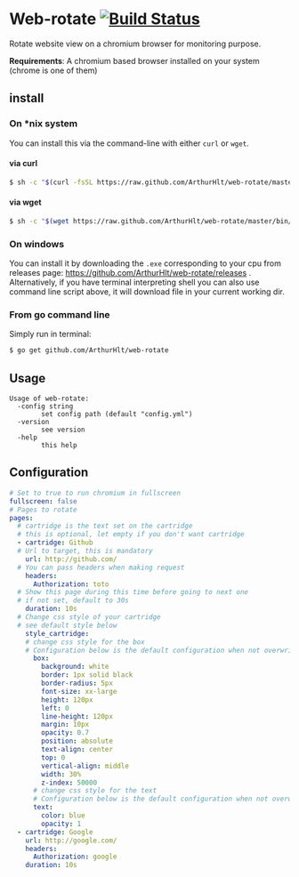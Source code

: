 # Web-rotate [![Build Status](https://travis-ci.com/ArthurHlt/web-rotate.svg?branch=master)](https://travis-ci.com/ArthurHlt/web-rotate)

Rotate website view on a chromium browser for monitoring purpose.

**Requirements**: A chromium based browser installed on your system (chrome is one of them)

## install

### On *nix system

You can install this via the command-line with either `curl` or `wget`.

#### via curl

```bash
$ sh -c "$(curl -fsSL https://raw.github.com/ArthurHlt/web-rotate/master/bin/install.sh)"
```

#### via wget

```bash
$ sh -c "$(wget https://raw.github.com/ArthurHlt/web-rotate/master/bin/install.sh -O -)"
```

### On windows

You can install it by downloading the `.exe` corresponding to your cpu from releases page: https://github.com/ArthurHlt/web-rotate/releases .
Alternatively, if you have terminal interpreting shell you can also use command line script above, it will download file in your current working dir.

### From go command line

Simply run in terminal:

```bash
$ go get github.com/ArthurHlt/web-rotate
```

## Usage

```
Usage of web-rotate:
  -config string
    	set config path (default "config.yml")
  -version
    	see version
  -help
        this help
```

## Configuration

```yaml
# Set to true to run chromium in fullscreen
fullscreen: false
# Pages to rotate
pages:
  # cartridge is the text set on the cartridge
  # this is optional, let empty if you don't want cartridge
  - cartridge: Github
  # Url to target, this is mandatory
    url: http://github.com/
  # You can pass headers when making request
    headers:
      Authorization: toto
  # Show this page during this time before going to next one
  # if not set, default to 30s
    duration: 10s
  # Change css style of your cartridge
  # see default style below
    style_cartridge:
    # change css style for the box
    # Configuration below is the default configuration when not overwrite/set
      box:
        background: white
        border: 1px solid black
        border-radius: 5px
        font-size: xx-large
        height: 120px
        left: 0
        line-height: 120px
        margin: 10px
        opacity: 0.7
        position: absolute
        text-align: center
        top: 0
        vertical-align: middle
        width: 30%
        z-index: 50000
      # change css style for the text
      # Configuration below is the default configuration when not overwrite/set
      text:
        color: blue
        opacity: 1
  - cartridge: Google
    url: http://google.com/
    headers:
      Authorization: google
    duration: 10s
```